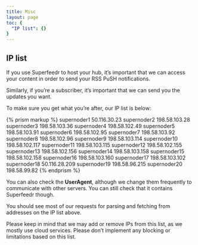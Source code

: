 ```yaml
---
title: Misc
layout: page
toc: {
  "IP list": {}
}
---
```

<!-- 
## Track

You may want to *subscribe transversally* to any entry that matches a certain condition, rather than subscribing to single feeds. For example, you might want to receive every entry that contains a particular keyword.

Our track feeds make this effortless.

### Building Queries

We’ve built track so that you can use **exactly the same calls** to subscribe, unsubscribe and receive notifications for any feed, using both the [XMPP](/subscribers.html#xmpppubsub) and [PubSubHubbub](/subscribers.html#webhooks) APIs.  

The next step consists of building your track feed.

All track feeds start with the same prefix URL: `http://superfeedr.com/track`. You then complete the URL with query string parameters based on what you want to track.

<table class="table table-striped table-condensed table-responsive">
  <tr>
    <th>Name</th>
    <th>Note</th>
    <th>Value</th>
  </tr>
  <tr>
    <td>include</td>
    <td>required</td>
    <td>Just add as many keywords that you need, separated by a coma. Each of these words needs to have at least 4 characters. Please note that each word will be downcased and stemmed (english stemming only for now). This means that "HOUSING" will match also "house", and "technologies" will match "technology". You need at least one 'include' for any track search.</td>
  </tr>
  <tr>
    <td>exclude</td>
    <td>optional</td>
    <td>Exclude the keywords you don't need.</td>
  </tr>
  <tr>
    <td>lang</td>
    <td>optional, defaults to any</td>
    <td>Matches only items in the language requested. Must be the 2 letter ISO 639 denomination.</td>
  </tr>
  <tr>
    <td>Geo-filtering</td>
    <td>optional, disabled</td>
    <td>Provide 3 params : lat (latitude), lon (longitude) and within (in kilometers), to specify a central point and a radius within which you want the entries. You cannot exclude a circle just yet.</td>
  </tr>
  <tr>
    <td>hub</td>
    <td>optional</td>
    <td>Filtering based on the hub: use the hub's url for the host to filter content from this hub only.</td>
  </tr>
  <tr>
    <td>porn</td>
    <td>optional</td>
    <td>If you set this to <code>ok</code>, we will not filter data from porn sources.</td>
  </tr>
  <tr>
    <td>bozo</td>
    <td>optional</td>
    <td>If you set this to <code>ok</code>, we will not filter data from bozo sources. Check the <a href="/schema.html#status">status section of our schema</a> for more details.</td>
  </tr>
</table>

#### Examples

* `http://superfeedr.com/track?include=superfeedr` : Any mention of "superfeedr" will match.

* `http://superfeedr.com/track?include=starbucks&lat=37.781841&lon=-122.420311&within=10` : Any mention of starbucks within 10km of San Francisco.

* `http://superfeedr.com/track?include=france,paris` : Any entry that matches both france and paris.

* `http://superfeedr.com/track?include=apple&exclude=iphone` : Any mention of Apple, without iPhone. -->

## IP list

If you use Superfeedr to host your hub, it’s important that we can access your content in order to send your RSS PuSH notifications.

Similarly, if you’re a subscriber, it’s important that we can send you the updates you want.

To make sure you get what you’re after, our IP list is below:

{% prism markup %}
supernoder1 50.116.30.23
supernoder2 198.58.103.28
supernoder3 198.58.103.36
supernoder4 198.58.102.49
supernoder5 198.58.103.91
supernoder6 198.58.102.95
supernoder7 198.58.103.92
supernoder8 198.58.102.96
supernoder9 198.58.103.114
supernoder10 198.58.102.117
supernoder11 198.58.103.115
supernoder12 198.58.102.155
supernoder13 198.58.102.156
supernoder14 198.58.103.158
supernoder15 198.58.102.158
supernoder16 198.58.103.160
supernoder17 198.58.103.102
supernoder18 50.116.28.209
supernoder19 198.58.96.215
supernoder20 198.58.99.82
{% endprism %}

You can also check the **UserAgent**, although we change them frequently to communicate with other servers. You can still check that it contains Superfeedr though.

You should see most of our requests for parsing and fetching from addresses on the IP list above.

Please keep in mind that we may add or remove IPs from this list, as we mostly use cloud services. Please don’t implement any blocking or limitations based on this list.

